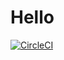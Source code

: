 # Hello
[![CircleCI](https://circleci.com/gh/mattocodes/hello.svg?style=svg)](https://circleci.com/gh/mattocodes/hello)
